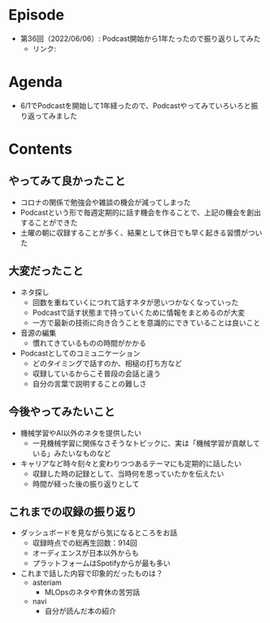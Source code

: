 # Episode
- 第36回（2022/06/06）: Podcast開始から1年たったので振り返りしてみた
    - リンク: 

# Agenda
- 6/1でPodcastを開始して1年経ったので、Podcastやってみていろいろと振り返ってみました

# Contents
## やってみて良かったこと
- コロナの関係で勉強会や雑談の機会が減ってしまった
- Podcastという形で毎週定期的に話す機会を作ることで、上記の機会を創出することができた
- 土曜の朝に収録することが多く、結果として休日でも早く起きる習慣がついた
## 大変だったこと
- ネタ探し
    - 回数を重ねていくにつれて話すネタが思いつかなくなっていった
    - Podcastで話す状態まで持っていくために情報をまとめるのが大変
    - 一方で最新の技術に向き合うことを意識的にできていることは良いこと
- 音源の編集
    - 慣れてきているものの時間がかかる
- Podcastとしてのコミュニケーション
    - どのタイミングで話すのか、相槌の打ち方など
    - 収録しているからこそ普段の会話と違う
    - 自分の言葉で説明することの難しさ
## 今後やってみたいこと
- 機械学習やAI以外のネタを提供したい
    - 一見機械学習に関係なさそうなトピックに、実は「機械学習が貢献している」みたいなものなど
- キャリアなど時々刻々と変わりつつあるテーマにも定期的に話したい
    - 収録した時の記録として、当時何を思っていたかを伝えたい
    - 時間が経った後の振り返りとして
## これまでの収録の振り返り
- ダッシュボードを見ながら気になるところをお話
    - 収録時点での総再生回数：914回
    - オーディエンスが日本以外からも
    - プラットフォームはSpotifyからが最も多い
- これまで話した内容で印象的だったものは？
    - asteriam
        - MLOpsのネタや育休の苦労話
    - navi
        - 自分が読んだ本の紹介
